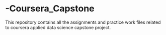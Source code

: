 # -Coursera_Capstone
This repository contains all the assignments and practice work files related to coursera applied data science capstone project.
